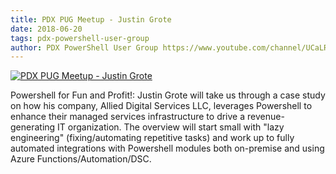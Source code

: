 ```yaml
---
title: PDX PUG Meetup - Justin Grote
date: 2018-06-20
tags: pdx-powershell-user-group
author: PDX PowerShell User Group https://www.youtube.com/channel/UCaLRsNTXI-cLLIvi3apLcSw
---
```


[![PDX PUG Meetup - Justin Grote](https://i2.ytimg.com/vi/AEUx2r3zH_Q/hqdefault.jpg "PDX PUG Meetup - Justin Grote")](https://www.youtube.com/watch?v=AEUx2r3zH_Q)

Powershell for Fun and Profit!: Justin Grote will take us through a case study on how his company, Allied Digital Services LLC, leverages Powershell to enhance their managed services infrastructure to drive a revenue-generating IT organization. The overview will start small with "lazy engineering" (fixing/automating repetitive tasks) and work up to fully automated integrations with Powershell modules both on-premise and using Azure Functions/Automation/DSC.
